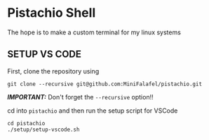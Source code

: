 # Pistachio Shell
The hope is to make a custom terminal for my linux systems

## SETUP VS CODE
First, clone the repository using 
```
git clone --recursive git@github.com:MiniFalafel/pistachio.git
```
_**IMPORTANT:**_ Don't forget the `--recursive` option!!

cd into `pistachio` and then run the setup script for VSCode
```
cd pistachio
./setup/setup-vscode.sh
```

